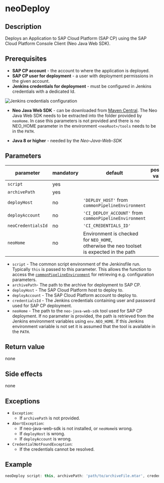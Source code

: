 # neoDeploy

## Description
Deploys an Application to SAP Cloud Platform (SAP CP) using the SAP Cloud Platform Console Client (Neo Java Web SDK).
    
## Prerequisites
* **SAP CP account** - the account to where the application is deployed.
* **SAP CP user for deployment** - a user with deployment permissions in the given account.
* **Jenkins credentials for deployment** - must be configured in Jenkins credentials with a dedicated Id.

![Jenkins credentials configuration](../images/neo_credentials.png)
    
* **Neo Java Web SDK** - can be downloaded from [Maven Central](http://central.maven.org/maven2/com/sap/cloud/neo-java-web-sdk/). The Neo Java Web SDK
needs to be extracted into the folder provided by `neoHome`. In case this parameters is not provided and there is no NEO_HOME parameter in the environment
`<neoRoot>/tools` needs to be in the `PATH`.

* **Java 8 or higher** - needed by the *Neo-Java-Web-SDK*

## Parameters
| parameter          | mandatory | default                                                                                      | possible values |
| -------------------|-----------|----------------------------------------------------------------------------------------------|-----------------|
| `script`           | yes       |                                                                                              |                 |
| `archivePath`      | yes       |                                                                                              |                 |
| `deployHost`       | no        | `'DEPLOY_HOST'` from `commonPipelineEnvironment`                                             |                 |
| `deployAccount`    | no        | `'CI_DEPLOY_ACCOUNT'` from `commonPipelineEnvironment`                                       |                 |
| `neoCredentialsId` | no        | `'CI_CREDENTIALS_ID'`                                                                        |                 |
| `neoHome`          | no        | Environment is checked for `NEO_HOME`, <br>otherwise the neo toolset is expected in the path |                 |

* `script` - The common script environment of the Jenkinsfile run. Typically `this` is passed to this parameter. This allows the function to access the [`commonPipelineEnvironment`](commonPipelineEnvironment.md) for retrieving e.g. configuration parameters.
* `archivePath`- The path to the archive for deployment to SAP CP.
* `deployHost` - The SAP Cloud Platform host to deploy to.
* `deployAccount` - The SAP Cloud Platform account to deploy to.
* `credentialsId` - The Jenkins credentials containing user and password used for SAP CP deployment.
* `neoHome` - The path to the `neo-java-web-sdk` tool used for SAP CP deployment. If no parameter is provided, the path is retrieved from the Jenkins environment variables using `env.NEO_HOME`. If this Jenkins environment variable is not set it is assumed that the tool is available in the `PATH`.

## Return value
none

## Side effects
none

## Exceptions
* `Exception`:
    * If `archivePath` is not provided.
* `AbortException`:
    * If neo-java-web-sdk is not installed, or `neoHome`is wrong.
    * If `deployHost` is wrong.
    * If `deployAccount` is wrong.
* `CredentialNotFoundException`:
    * If the credentials cannot be resolved.

## Example
```groovy
neoDeploy script: this, archivePath: 'path/to/archiveFile.mtar', credentialsId: 'my-credentials-id'
```
